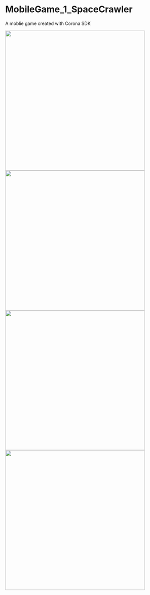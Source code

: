 # MobileGame_1_SpaceCrawler
A moblie game created with Corona SDK

<p>
  <img src="https://github.com/LukasVoeller/MobileGame_1_SpaceCrawler/blob/master/images/Screenshot_2017-05-04-15-35-50.png" width="440"/>
  <img src="https://github.com/LukasVoeller/MobileGame_1_SpaceCrawler/blob/master/images/Screenshot_2017-05-04-15-36-05.png" width="440"/>
  <img src="https://github.com/LukasVoeller/MobileGame_1_SpaceCrawler/blob/master/images/Screenshot_2017-05-04-15-36-53.png" width="440"/>
  <img src="https://github.com/LukasVoeller/MobileGame_1_SpaceCrawler/blob/master/images/Screenshot_2017-05-04-15-37-24.png" width="440"/>
</p>
